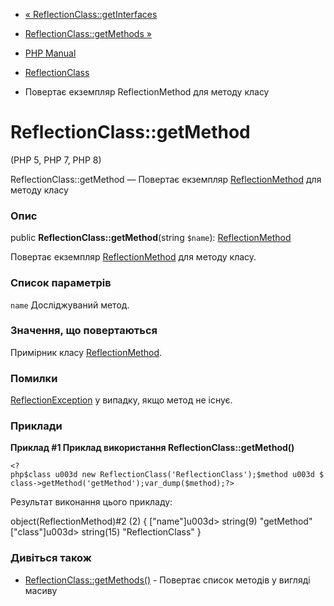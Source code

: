 - [«
ReflectionClass::getInterfaces](reflectionclass.getinterfaces.md)
- [ReflectionClass::getMethods »](reflectionclass.getmethods.md)

- [PHP Manual](index.md)
- [ReflectionClass](class.reflectionclass.md)
- Повертає екземпляр ReflectionMethod для методу класу

# ReflectionClass::getMethod

(PHP 5, PHP 7, PHP 8)

ReflectionClass::getMethod — Повертає екземпляр
[ReflectionMethod](class.reflectionmethod.md) для методу класу

### Опис

public **ReflectionClass::getMethod**(string `$name`):
[ReflectionMethod](class.reflectionmethod.md)

Повертає екземпляр [ReflectionMethod](class.reflectionmethod.md) для
методу класу.

### Список параметрів

`name`
Досліджуваний метод.

### Значення, що повертаються

Примірник класу [ReflectionMethod](class.reflectionmethod.md).

### Помилки

[ReflectionException](class.reflectionexception.md) у випадку, якщо
метод не існує.

### Приклади

**Приклад #1 Приклад використання **ReflectionClass::getMethod()****

` <?php$class u003d new ReflectionClass('ReflectionClass');$method u003d $class->getMethod('getMethod');var_dump($method);?> `

Результат виконання цього прикладу:

object(ReflectionMethod)#2 (2) {
["name"]u003d>
string(9) "getMethod"
["class"]u003d>
string(15) "ReflectionClass"
}

### Дивіться також

- [ReflectionClass::getMethods()](reflectionclass.getmethods.md) -
Повертає список методів у вигляді масиву
